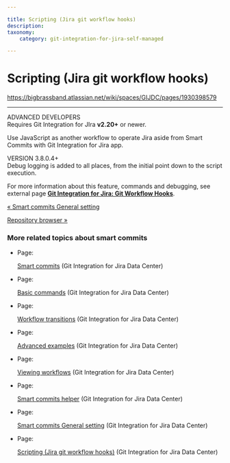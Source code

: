 ```yaml
---

title: Scripting (Jira git workflow hooks)
description:
taxonomy:
    category: git-integration-for-jira-self-managed

---
```


# Scripting (Jira git workflow hooks)

<https://bigbrassband.atlassian.net/wiki/spaces/GIJDC/pages/1930398579>

* * *

ADVANCED DEVELOPERS  
Requires Git Integration for JIra **v2.20+** or newer.

  
Use JavaScript as another workflow to operate Jira aside from Smart Commits with Git Integration for Jira app.  

VERSION 3.8.0.4+  
Debug logging is added to all places, from the initial point down to the script execution.

  
For more information about this feature, commands and debugging, see external page [**Git Integration for Jira: Git Workflow Hooks**](https://github.com/BigBrassBand/jira-git-workflow-hooks).

[« Smart commits General setting](/wiki/spaces/GIJDC/pages/1930398554/Smart+commits+General+setting)

[Repository browser »](/wiki/spaces/GIJDC/pages/1930398598/Repository+Browser)

### More related topics about smart commits

*   Page:
    
    [Smart commits](/wiki/spaces/GIJDC/pages/1930398395/Smart+commits) (Git Integration for Jira Data Center)
    
*   Page:
    
    [Basic commands](/wiki/spaces/GIJDC/pages/1930398422/Basic+commands) (Git Integration for Jira Data Center)
    
*   Page:
    
    [Workflow transitions](/wiki/spaces/GIJDC/pages/1930398464/Workflow+transitions) (Git Integration for Jira Data Center)
    
*   Page:
    
    [Advanced examples](/wiki/spaces/GIJDC/pages/1930398446/Advanced+examples) (Git Integration for Jira Data Center)
    
*   Page:
    
    [Viewing workflows](/wiki/spaces/GIJDC/pages/1930398494/Viewing+workflows) (Git Integration for Jira Data Center)
    
*   Page:
    
    [Smart commits helper](/wiki/spaces/GIJDC/pages/1930398529/Smart+commits+helper) (Git Integration for Jira Data Center)
    
*   Page:
    
    [Smart commits General setting](/wiki/spaces/GIJDC/pages/1930398554/Smart+commits+General+setting) (Git Integration for Jira Data Center)
    
*   Page:
    
    [Scripting (Jira git workflow hooks)](/wiki/spaces/GIJDC/pages/1930398579) (Git Integration for Jira Data Center)